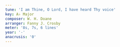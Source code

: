 ```yaml
---
tune: 'I am Thine, O Lord, I have heard Thy voice'
key: A♭ Major
composer: W. H. Doane
arranger: Fanny J. Crosby
meter: '8s, 7s, 6 lines'
year: '-'
anacrusis: '0'
---
```

